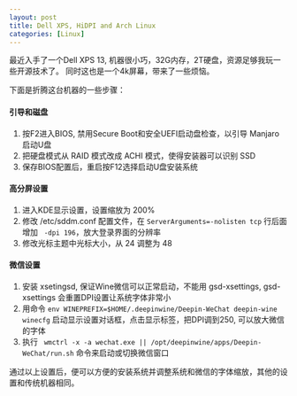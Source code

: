 ```yaml
---
layout: post
title: Dell XPS, HiDPI and Arch Linux
categories: [Linux]
---
```


最近入手了一个Dell XPS 13, 机器很小巧，32G内存，2T硬盘，资源足够我玩一些开源技术了。
同时这也是一个4k屏幕，带来了一些烦恼。

下面是折腾这台机器的一些步骤：

#### 引导和磁盘

1. 按F2进入BIOS, 禁用Secure Boot和安全UEFI启动盘检查，以引导 Manjaro 启动U盘
2. 把硬盘模式从 RAID 模式改成 ACHI 模式，使得安装器可以识别 SSD
3. 保存BIOS配置后，重启按F12选择启动U盘安装系统

#### 高分屏设置

1. 进入KDE显示设置，设置缩放为 200%
2. 修改 /etc/sddm.conf 配置文件，在 ```ServerArguments=-nolisten tcp``` 行后面增加 ``` -dpi 196```，放大登录界面的分辨率
3. 修改光标主题中光标大小，从 24 调整为 48

#### 微信设置

1. 安装 xsetingsd, 保证Wine微信可以正常启动，不能用 gsd-xsettings, gsd-xsettings 会重置DPI设置让系统字体非常小
2. 用命令 ```env WINEPREFIX=$HOME/.deepinwine/Deepin-WeChat deepin-wine winecfg``` 启动显示设置对话框，点击显示标签，把DPI调到250, 可以放大微信的字体
3. 执行 ``` wmctrl -x -a wechat.exe || /opt/deepinwine/apps/Deepin-WeChat/run.sh``` 命令来启动或切换微信窗口

通过以上设置后，便可以方便的安装系统并调整系统和微信的字体缩放，其他的设置和传统机器相同。
